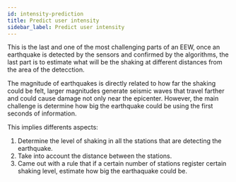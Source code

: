 ```yaml
---
id: intensity-prediction
title: Predict user intensity
sidebar_label: Predict user intensity
---
```


This is the last and one of the most challenging parts of an EEW, once an earthquake is detected by the sensors and confirmed by the algorithms, the last part is to estimate what will be the shaking at different distances from the area of the detecction. 

The magnitude of earthquakes is directly related to how far the shaking could be felt, larger magnitudes generate seismic waves that travel farther and could cause damage not only near the epicenter. However, the main challenge is determine how big the earthquake could be using the first seconds of information. 

This implies differents aspects:

1. Determine the level of shaking in all the stations that are detecting the earthquake.
2. Take into account the distance between the stations.
3. Came out with a rule that if a certain number of stations register certain shaking level, estimate how big the earthaquake could be.  


